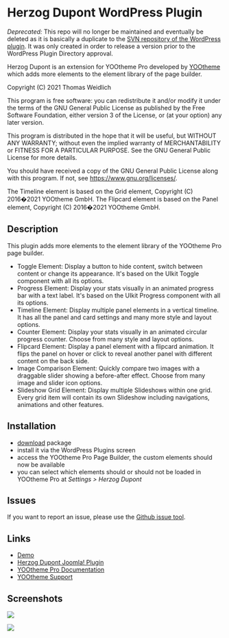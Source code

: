 # Herzog Dupont WordPress Plugin

*Deprecated:* This repo will no longer be maintained and eventually be deleted as it is basically a duplicate to the [SVN repository of the WordPress plugin](https://plugins.trac.wordpress.org/browser/herzog-dupont?order=name). It was only created in order to release a version prior to the WordPress Plugin Directory approval.

Herzog Dupont is an extension for YOOtheme Pro developed by [YOOtheme](https://yootheme.com) which adds more elements to the element library of the page builder.

Copyright (C) 2021 Thomas Weidlich

This program is free software: you can redistribute it and/or modify
it under the terms of the GNU General Public License as published by
the Free Software Foundation, either version 3 of the License, or
(at your option) any later version.

This program is distributed in the hope that it will be useful,
but WITHOUT ANY WARRANTY; without even the implied warranty of
MERCHANTABILITY or FITNESS FOR A PARTICULAR PURPOSE. See the
GNU General Public License for more details.

You should have received a copy of the GNU General Public License
along with this program. If not, see <https://www.gnu.org/licenses/>.

The Timeline element is based on the Grid element, Copyright (C) 2016�2021 YOOtheme GmbH. The Flipcard element is based on the Panel element, Copyright (C) 2016�2021 YOOtheme GmbH.

## Description

This plugin adds more elements to the element library of the YOOtheme Pro page builder.

- Toggle Element: Display a button to hide content, switch between content or change its appearance. It's based on the UIkit Toggle component with all its options.
- Progress Element: Display your stats visually in an animated progress bar with a text label. It's based on the UIkit Progress component with all its options.
- Timeline Element: Display multiple panel elements in a vertical timeline. It has all the panel and card settings and many more style and layout options.
- Counter Element: Display your stats visually in an animated circular progress counter. Choose from many style and layout options.
- Flipcard Element: Display a panel element with a flipcard animation. It flips the panel on hover or click to reveal another panel with different content on the back side.
- Image Comparison Element: Quickly compare two images with a draggable slider showing a before-after effect. Choose from many image and slider icon options.
- Slideshow Grid Element: Display multiple Slideshows within one grid. Every grid item will contain its own Slideshow including navigations, animations and other features.

## Installation

- [download](https://github.com/forrestkirby/herzogdupont-wordpress/archive/main.zip) package
- install it via the WordPress Plugins screen
- access the YOOtheme Pro Page Builder, the custom elements should now be available
- you can select which elements should or should not be loaded in YOOtheme Pro at *Settings > Herzog Dupont*

## Issues

If you want to report an issue, please use the [Github issue tool](https://github.com/forrestkirby/herzogdupont-wordpress/issues).

## Links

- [Demo](https://herzog-dupont.de/yootheme-pro-custom-elements)
- [Herzog Dupont Joomla! Plugin](https://github.com/forrestkirby/herzogdupont-joomla)
- [YOOtheme Pro Documentation](https://yootheme.com/support/yootheme-pro/wordpress/introduction)
- [YOOtheme Support](https://yootheme.com/support)

## Screenshots

![](https://herzog-dupont.de/images/tutorials/tutorial-herzogdupont-1.jpg)

![](https://herzog-dupont.de/images/tutorials/tutorial-herzogdupont-2.jpg)
